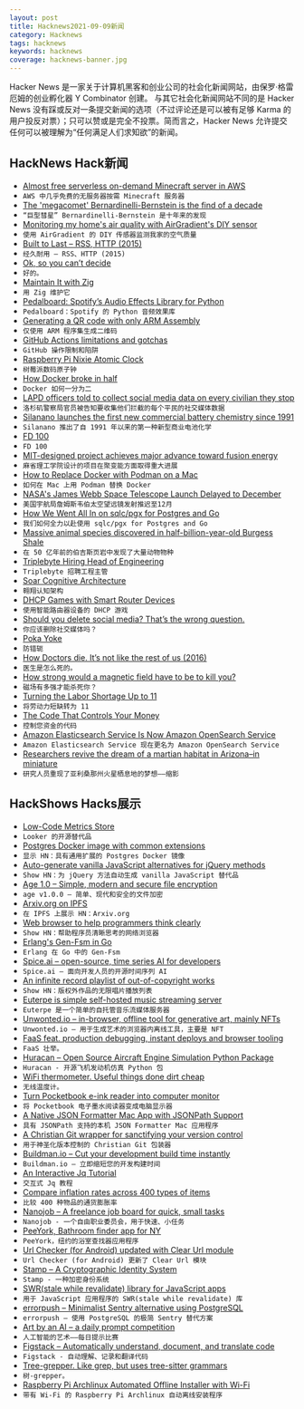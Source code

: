```yaml
---
layout: post
title: Hacknews2021-09-09新闻
category: Hacknews
tags: hacknews
keywords: hacknews
coverage: hacknews-banner.jpg
---
```


Hacker News 是一家关于计算机黑客和创业公司的社会化新闻网站，由保罗·格雷厄姆的创业孵化器 Y Combinator 创建。
与其它社会化新闻网站不同的是 Hacker News 没有踩或反对一条提交新闻的选项（不过评论还是可以被有足够 Karma 的用户投反对票）；只可以赞或是完全不投票。简而言之，Hacker News 允许提交任何可以被理解为“任何满足人们求知欲”的新闻。

## HackNews Hack新闻


- [Almost free serverless on-demand Minecraft server in AWS](https://github.com/doctorray117/minecraft-ondemand)
- `AWS 中几乎免费的无服务器按需 Minecraft 服务器`
- [The 'megacomet' Bernardinelli-Bernstein is the find of a decade](https://www.space.com/giant-comet-bernardinelli-bernstein-discovery-size-activity)
- `“巨型彗星” Bernardinelli-Bernstein 是十年来的发现`
- [Monitoring my home's air quality with AirGradient's DIY sensor](https://www.jeffgeerling.com/blog/2021/airgradient-diy-air-quality-monitor-co2-pm25)
- `使用 AirGradient 的 DIY 传感器监测我家的空气质量`
- [Built to Last – RSS, HTTP (2015)](https://blog.theoldreader.com/post/111572910019/standard)
- `经久耐用 – RSS、HTTP (2015)`
- [Ok, so you can’t decide](https://randsinrepose.com/archives/ok-so-you-cant-decide/)
- `好的。`
- [Maintain It with Zig](https://kristoff.it/blog/maintain-it-with-zig/)
- `用 Zig 维护它`
- [Pedalboard: Spotify’s Audio Effects Library for Python](https://engineering.atspotify.com/2021/09/07/introducing-pedalboard-spotifys-audio-effects-library-for-python/)
- `Pedalboard：Spotify 的 Python 音频效果库`
- [Generating a QR code with only ARM Assembly](https://github.com/barrettotte/qr-asm)
- `仅使用 ARM 程序集生成二维码`
- [GitHub Actions limitations and gotchas](https://www.cbui.dev/github-actions-limitations-and-gotchas/)
- `GitHub 操作限制和陷阱`
- [Raspberry Pi Nixie Atomic Clock](https://github.com/will127534/RaspberryPiAtomicNixieClock/wiki)
- `树莓派数码原子钟`
- [How Docker broke in half](https://www.infoworld.com/article/3632142/how-docker-broke-in-half.html)
- `Docker 如何一分为二`
- [LAPD officers told to collect social media data on every civilian they stop](https://www.theguardian.com/us-news/2021/sep/08/revealed-los-angeles-police-officers-gathering-social-media)
- `洛杉矶警察局官员被告知要收集他们拦截的每个平民的社交媒体数据`
- [Silanano launches the first new commercial battery chemistry since 1991](https://silanano.com/news/one-small-new-battery-one-giant-leap-for-our-energy-future/?referrer)
- `Silanano 推出了自 1991 年以来的第一种新型商业电池化学`
- [FD 100](https://susam.in/maze/fd-100.html)
- `FD 100`
- [MIT-designed project achieves major advance toward fusion energy](https://news.mit.edu/2021/MIT-CFS-major-advance-toward-fusion-energy-0908)
- `麻省理工学院设计的项目在聚变能方面取得重大进展`
- [How to Replace Docker with Podman on a Mac](https://www.redhat.com/sysadmin/replace-docker-podman-macos)
- `如何在 Mac 上用 Podman 替换 Docker`
- [NASA's James Webb Space Telescope Launch Delayed to December](https://www.space.com/james-webb-space-telescope-launch-december-2021)
- `美国宇航局詹姆斯韦伯太空望远镜发射推迟至12月`
- [How We Went All In on sqlc/pgx for Postgres and Go](https://brandur.org/sqlc)
- `我们如何全力以赴使用 sqlc/pgx for Postgres and Go`
- [Massive animal species discovered in half-billion-year-old Burgess Shale](https://www.rom.on.ca/en/about-us/newsroom/press-releases/massive-new-animal-species-discovered-in-half-billion-year-old)
- `在 50 亿年前的伯吉斯页岩中发现了大量动物物种`
- [Triplebyte Hiring Head of Engineering](item?id=28462991)
- `Triplebyte 招聘工程主管`
- [Soar Cognitive Architecture](https://soar.eecs.umich.edu/)
- `翱翔认知架构`
- [DHCP Games with Smart Router Devices](https://www.anvilsecure.com/blog/dhcp-games-with-smart-router-devices.html)
- `使用智能路由器设备的 DHCP 游戏`
- [Should you delete social media? That’s the wrong question.](https://mehretbiruk.com/delete-social-media/)
- `你应该删除社交媒体吗？`
- [Poka Yoke](https://en.wikipedia.org/wiki/Poka-yoke)
- `防错轭`
- [How Doctors die. It’s not like the rest of us (2016)](https://archive.cancerworld.net/featured/how-doctors-die/)
- `医生是怎么死的。`
- [How strong would a magnetic field have to be to kill you?](https://gravityandlevity.wordpress.com/2015/01/12/how-strong-would-a-magnetic-field-have-to-be-to-kill-you/#comment-3929)
- `磁场有多强才能杀死你？`
- [Turning the Labor Shortage Up to 11](https://alhambrapartners.com/2021/09/08/turning-the-labor-shortage-up-to-11/)
- `将劳动力短缺转为 11`
- [The Code That Controls Your Money](https://www.wealthsimple.com/en-ca/magazine/cobol-controls-your-money)
- `控制您资金的代码`
- [Amazon Elasticsearch Service Is Now Amazon OpenSearch Service](https://aws.amazon.com/blogs/aws/amazon-elasticsearch-service-is-now-amazon-opensearch-service-and-supports-opensearch-10/)
- `Amazon Elasticsearch Service 现在更名为 Amazon OpenSearch Service`
- [Researchers revive the dream of a martian habitat in Arizona–in miniature](https://www.science.org/content/article/researchers-revive-dream-martian-habitat-arizona-miniature)
- `研究人员重现了亚利桑那州火星栖息地的梦想——缩影`


## HackShows Hacks展示

- [ Low-Code Metrics Store](https://github.com/mlcraft-io/mlcraft)
- `Looker 的开源替代品`
- [ Postgres Docker image with common extensions](https://github.com/supabase/postgres)
- `显示 HN：具有通用扩展的 Postgres Docker 镜像`
- [ Auto-generate vanilla JavaScript alternatives for jQuery methods](https://github.com/sachinchoolur/replace-jquery)
- `Show HN：为 jQuery 方法自动生成 vanilla JavaScript 替代品`
- [ Age 1.0 – Simple, modern and secure file encryption](https://github.com/FiloSottile/age/releases/tag/v1.0.0)
- `age v1.0.0 – 简单、现代和安全的文件加密`
- [ Arxiv.org on IPFS](https://www.xirva.org)
- `在 IPFS 上展示 HN：Arxiv.org`
- [ Web browser to help programmers think clearly](https://bonsaibrowser.com)
- `Show HN：帮助程序员清晰思考的网络浏览器`
- [ Erlang's Gen-Fsm in Go](https://github.com/shysank/go-gen-fsm)
- `Erlang 在 Go 中的 Gen-Fsm`
- [ Spice.ai – open-source, time series AI for developers](https://blog.spiceai.org)
- `Spice.ai – 面向开发人员的开源时间序列 AI`
- [ An infinite record playlist of out-of-copyright works](https://www.locserendipity.com/PushPlay.html)
- `Show HN：版权外作品的无限唱片播放列表`
- [ Euterpe is simple self-hosted music streaming server](https://github.com/ironsmile/euterpe)
- `Euterpe 是一个简单的自托管音乐流媒体服务器`
- [ Unwonted.io – in-browser, offline tool for generative art, mainly NFTs](https://unwonted.io)
- `Unwonted.io – 用于生成艺术的浏览器内离线工具，主要是 NFT`
- [ FaaS feat. production debugging, instant deploys and browser tooling](https://WEBcode.run)
- `FaaS 壮举。`
- [ Huracan – Open Source Aircraft Engine Simulation Python Package](https://github.com/alopezrivera/huracan)
- `Huracan - 开源飞机发动机仿真 Python 包`
- [ WiFi thermometer. Useful things done dirt cheap](https://github.com/timonoko/Wifi-temp-sensor)
- `无线温度计。`
- [ Turn Pocketbook e-ink reader into computer monitor](https://github.com/borzunov/remoteink)
- `将 Pocketbook 电子墨水阅读器变成电脑显示器`
- [ A Native JSON Formatter Mac App with JSONPath Support](https://okjson.app)
- `具有 JSONPath 支持的本机 JSON Formatter Mac 应用程序`
- [ A Christian Git wrapper for sanctifying your version control](https://github.com/alexmacarthur/christian-git)
- `用于神圣化版本控制的 Christian Git 包装器`
- [ Buildman.io – Cut your development build time instantly](https://buildman.io)
- `Buildman.io – 立即缩短您的开发构建时间`
- [ An Interactive Jq Tutorial](https://sandbox.bio/tutorials?id=jq-intro)
- `交互式 Jq 教程`
- [ Compare inflation rates across 400 types of items](https://www.officialdata.org/inflation-cpi-categories)
- `比较 400 种物品的通货膨胀率`
- [ Nanojob – A freelance job board for quick, small tasks](https://www.nanojob.com/)
- `Nanojob - 一个自由职业委员会，用于快速、小任务`
- [ PeeYork, Bathroom finder app for NY](https://peeyork.webflow.io/)
- `PeeYork，纽约的浴室查找器应用程序`
- [ Url Checker (for Android) updated with Clear Url module](https://play.google.com/store/apps/details?id=com.trianguloy.urlchecker)
- `Url Checker (for Android) 更新了 Clear Url 模块`
- [ Stamp – A Cryptographic Identity System](item?id=28462369)
- `Stamp - 一种加密身份系统`
- [ SWR(stale while revalidate) library for JavaScript apps](https://github.com/droyson/vanilla-swr)
- `用于 JavaScript 应用程序的 SWR(stale while revalidate) 库`
- [ errorpush – Minimalist Sentry alternative using PostgreSQL](https://github.com/hauxir/errorpush)
- `errorpush – 使用 PostgreSQL 的极简 Sentry 替代方案`
- [ Art by an AI – a daily prompt competition](https://artbyanai.com)
- `人工智能的艺术——每日提示比赛`
- [ Figstack – Automatically understand, document, and translate code](https://www.figstack.com/)
- `Figstack - 自动理解、记录和翻译代码`
- [ Tree-grepper. Like grep, but uses tree-sitter grammars](https://bytes.zone/posts/tree-grepper/)
- `树-grepper。`
- [ Raspberry Pi Archlinux Automated Offline Installer with Wi-Fi](https://github.com/oxplot/raspberrypi-archlinux-installer)
- `带有 Wi-Fi 的 Raspberry Pi Archlinux 自动离线安装程序`


